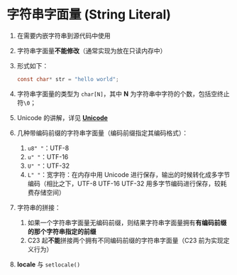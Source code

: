 # 字符串字面量 (String Literal)

1. 在需要内嵌字符串到源代码中使用

2. 字符串字面量**不能修改**（通常实现为放在只读内存中）

3. 形式如下：

   ```c
   const char* str = "hello world";
   ```

4. 字符串字面量的类型为 `char[N]`，其中 **N** 为字符串中字符的个数，包括空终止符`\0`；
5. Unicode 的讲解，详见 **[Unicode](/教程/番外/2_Unicode.md)**
6. 几种带编码前缀的字符串字面量（编码前缀指定其编码格式）：
    1. `u8" "`：UTF-8
    2. `u" "`：UTF-16
    3. `U" "`：UTF-32
    4. `L" "`：宽字符：在内存中用 Unicode 进行保存，输出的时候转化成多字节编码（相比之下，UTF-8 UTF-16
       UTF-32 用多字节编码进行保存，较耗费存储空间）
7. 字符串的拼接：
    1. 如果一个字符串字面量无编码前缀，则结果字符串字面量拥有**有编码前缀的那个字符串指定的前缀**
    2. C23 起**不能**拼接两个拥有不同编码前缀的字符串字面量（C23 前为实现定义行为）
8. **locale** 与 `setlocale()`
